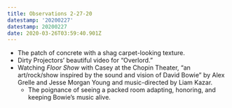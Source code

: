 ```yaml
---
title: Observations 2-27-20
datestamp: '20200227'
datestamp: 20200227
date: 2020-03-26T03:59:40.901Z
---
```

- The patch of concrete with a shag carpet-looking texture.
- Dirty Projectors’ beautiful video for “Overlord.”
- Watching *Floor Show* with Casey at the Chopin Theater, “an art/rock/show inspired by the sound and vision of David Bowie” by Alex Grelle and Jesse Morgan Young and music-directed by Liam Kazar.
	- The poignance of seeing a packed room adapting, honoring, and keeping Bowie’s music alive.
